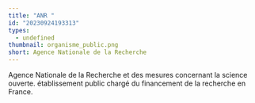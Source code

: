 ```yaml
---
title: "ANR "
id: "20230924193313"
types:
  - undefined
thumbnail: organisme_public.png
short: Agence Nationale de la Recherche
---
```


Agence Nationale de la Recherche et des mesures concernant la science ouverte. établissement public chargé du financement de la recherche en France. 